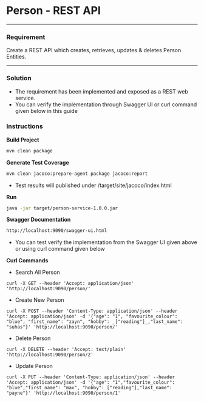 # Person - REST API

----
### Requirement
Create a REST API which creates, retrieves, updates & deletes Person Entities. 

----

### Solution
 - The requirement has been implemented and exposed as a REST web service.
 - You can verify the implementation through Swagger UI or curl command given below in this guide
 

### Instructions

**Build Project**
```sh
mvn clean package
```

**Generate Test Coverage**
```sh
mvn clean jacoco:prepare-agent package jacoco:report
```

 - Test results will published under /target/site/jacoco/index.html

**Run**
```sh
java -jar target/person-service-1.0.0.jar 
```

**Swagger Documentation**
```sh
http://localhost:9090/swagger-ui.html
```
 - You can test verify the implementation from the Swagger UI given above or using curl command given below 


**Curl Commands**
- Search All Person
```text
curl -X GET --header 'Accept: application/json' 'http://localhost:9090/person/'
```

- Create New Person
```text
curl -X POST --header 'Content-Type: application/json' --header 'Accept: application/json' -d '{"age": "1", "favourite_colour": "blue", "first_name": "zayn", "hobby": _["reading"]_,"last_name": "suhas"}' 'http://localhost:9090/person/'
```

- Delete Person
```text
curl -X DELETE --header 'Accept: text/plain' 'http://localhost:9090/person/2'
```

- Update Person
```text
curl -X PUT --header 'Content-Type: application/json' --header 'Accept: application/json' -d '{"age": "1","favourite_colour": "blue","first_name": "max", "hobby": ["reading"],"last_name": "payne"}' 'http://localhost:9090/person/1'
```